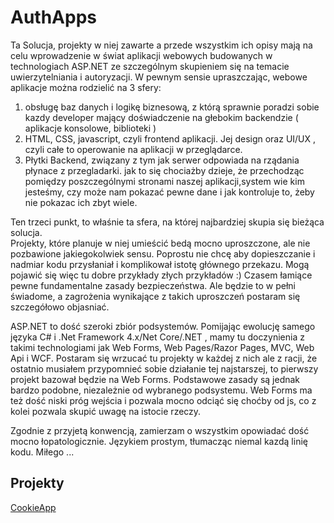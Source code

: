 # AuthApps

   Ta Solucja, projekty w niej zawarte a przede wszystkim ich opisy mają na celu wprowadzenie w świat aplikacji webowych budowanych w technologiach ASP.NET ze szczególnym 
skupieniem się na temacie uwierzytelniania i autoryzacji. W pewnym sensie upraszczając, webowe aplikacje można rodzielić na 3 sfery:

1. obsługę baz danych i logikę biznesową, z którą sprawnie poradzi sobie kazdy developer mający doświadczenie na głebokim backendzie ( aplikacje konsolowe, biblioteki )
2. HTML, CSS, javascript, czyli frontend aplikacji. Jej design oraz UI/UX , czyli całe to operowanie na aplikacji w przeglądarce.
3. Płytki Backend, związany z tym jak serwer odpowiada na rządania płynace z przegladarki. jak to się chociażby dzieje, że  przechodząc pomiędzy poszczególnymi stronami naszej aplikacji,system wie kim jesteśmy, czy może nam pokazać pewne dane i jak kontroluje to, żeby nie pokazac ich zbyt wiele.
	
Ten trzeci punkt, to właśnie ta sfera, na której najbardziej skupia się bieżąca solucja.	
Projekty, które planuje w niej umieścić bedą mocno uproszczone, ale nie pozbawione jakiegokolwiek sensu. Poprostu nie chcę aby dopieszczanie i nadmiar kodu przysłaniał i komplikował istotę głównego przekazu.
Mogą pojawić się więc tu dobre przykłady złych przykładów :) Czasem łamiące pewne fundamentalne zasady bezpieczeństwa. Ale będzie to w pełni świadome, a zagrożenia wynikające z takich uproszczeń postaram się szczegółowo objasniać.
	
   ASP.NET to dość szeroki zbiór podsystemów. Pomijając ewolucję samego języka C# i .Net Framework 4.x/Net Core/.NET , mamy tu doczynienia z takimi technologiami jak Web Forms, Web Pages/Razor Pages, MVC, Web Api i WCF.
Postaram się wrzucać tu projekty w każdej z nich ale z racji, że ostatnio musiałem przypomnieć sobie działanie tej najstarszej, to pierwszy projekt bazował będzie na Web Forms.
Podstawowe zasady są jednak bardzo podobne, niezależnie od wybranego podsystemu. Web Forms ma też dość niski próg wejścia i pozwala mocno odciąć się choćby od js, co z kolei pozwala skupić uwagę na istocie rzeczy.
        
   Zgodnie z przyjetą konwencją, zamierzam o wszystkim opowiadać dość mocno łopatologicznie. Językiem prostym, tłumacząc niemal kazdą linię kodu.
Miłego ...

## Projekty

[CookieApp](/CookieApp/README.md)
